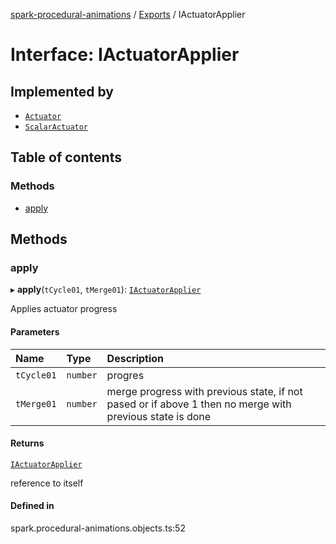 [spark-procedural-animations](../README.md) / [Exports](../modules.md) / IActuatorApplier

# Interface: IActuatorApplier

## Implemented by

- [`Actuator`](../classes/Actuator.md)
- [`ScalarActuator`](../classes/ScalarActuator.md)

## Table of contents

### Methods

- [apply](IActuatorApplier.md#apply)

## Methods

### apply

▸ **apply**(`tCycle01`, `tMerge01`): [`IActuatorApplier`](IActuatorApplier.md)

Applies actuator progress

#### Parameters

| Name | Type | Description |
| :------ | :------ | :------ |
| `tCycle01` | `number` | progres |
| `tMerge01` | `number` | merge progress with previous state, if not pased or if above 1 then no merge with previous state is done |

#### Returns

[`IActuatorApplier`](IActuatorApplier.md)

reference to itself

#### Defined in

spark.procedural-animations.objects.ts:52
